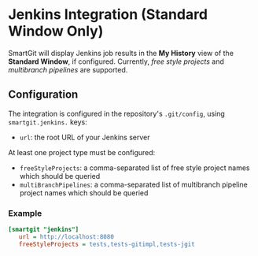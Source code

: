 # Jenkins Integration (Standard Window Only)

SmartGit will display Jenkins job results in the **My History** view of the **Standard Window**, if configured.
Currently, *free style projects* and *multibranch pipelines* are supported.

## Configuration

The integration is configured in the repository's `.git/config`, using `smartgit.jenkins.` keys:

- `url`: the root URL of your Jenkins server

At least one project type must be configured:

- `freeStyleProjects`: a comma-separated list of free style project names which should be queried
- `multiBranchPipelines`: a comma-separated list of multibranch pipeline project names which should be queried

### Example

``` ini
[smartgit "jenkins"]
   url = http://localhost:8080
   freeStyleProjects = tests,tests-gitimpl,tests-jgit
```
